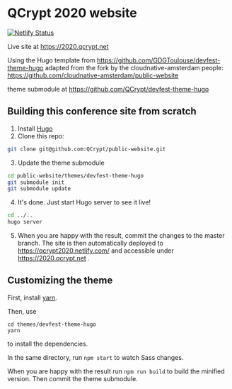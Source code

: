 # QCrypt 2020 website

[![Netlify Status](https://api.netlify.com/api/v1/badges/aee8e5e5-1bfe-4e20-9383-ba9abff022ee/deploy-status)](https://app.netlify.com/sites/qcrypt2020/deploys)

Live site at https://2020.qcrypt.net

Using the Hugo template from https://github.com/GDGToulouse/devfest-theme-hugo
adapted from the fork by the cloudnative-amsterdam people: https://github.com/cloudnative-amsterdam/public-website

theme submodule at https://github.com/QCrypt/devfest-theme-hugo

## Building this conference site from scratch

1. Install [Hugo](https://gohugo.io)
2. Clone this repo:

```bash
git clone git@github.com:QCrypt/public-website.git
```

3. Update the theme submodule

```bash
cd public-website/themes/devfest-theme-hugo
git submodule init
git submodule update
```

4. It's done. Just start Hugo server to see it live!

```bash
cd ../..
hugo server
```

5. When you are happy with the result, commit the changes to the master branch. The site is then automatically deployed to https://qcrypt2020.netlify.com/ and accessible under https://2020.qcrypt.net .

## Customizing the theme

First, install [yarn](https://yarnpkg.com/lang/en/docs/install/).

Then, use
```
cd themes/devfest-theme-hugo
yarn
```
to install the dependencies.

In the same directory, run `npm start` to watch Sass changes.

When you are happy with the result run `npm run build` to build the minified version. Then commit the theme submodule.
